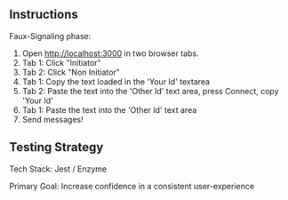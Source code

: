 ## Instructions
Faux-Signaling phase:

1. Open [http://localhost:3000](http://localhost:3000) in two browser tabs.
2. Tab 1: Click "Initiator"
3. Tab 2: Click "Non Initiator"
4. Tab 1: Copy the text loaded in the 'Your Id' textarea
5. Tab 2: Paste the text into the 'Other Id' text area, press Connect, copy 'Your Id'
6. Tab 1: Paste the text into the 'Other Id' text area
7. Send messages!


## Testing Strategy
Tech Stack: Jest / Enzyme

Primary Goal: Increase confidence in a consistent user-experience
